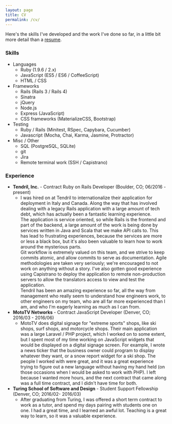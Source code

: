 ```yaml
---
layout: page
title: CV
permalink: /cv/
---
```

Here's the skills I've developed and the work I've done so far, in a little bit more detail than a [resume]({{site.url}}/assets/resume.pdf).

### Skills
* Languages
  * Ruby (1.9.6 / 2.x)
  * JavaScript (ES5 / ES6 / CoffeeScript)
  * HTML / CSS
* Frameworks
  * Rails (Rails 3 / Rails 4)
  * Sinatra
  * jQuery
  * Node.js
  * Express (JavaScript)
  * CSS frameworks (MaterializeCSS, Bootstrap)
* Testing
  * Ruby / Rails (Minitest, RSpec, Capybara, Cucumber)
  * Javascript (Mocha, Chai, Karma, Jasmine, Protractor)
* Misc / Other
  * SQL (PostgreSQL, SQLite)
  * git
  * Jira
  * Remote terminal work (SSH / Capistrano)

### Experience
* **Tendril, Inc.** - Contract Ruby on Rails Developer (Boulder, CO; 06/2016 - present)
  * I was hired on at Tendril to internationalize their application for deployment in Italy and Canada. Along the way that has involved dealing with a legacy Rails application with a large amount of tech debt, which has actually been a fantastic learning experience.  
  The application is service oriented, so while Rails is the frontend and part of the backend, a large amount of the work is being done by services written in Java and Scala that we make API calls to. This has lead to frustrating experiences, because the services are more or less a black box, but it's also been valuable to learn how to work around the mysterious parts.  
  Git workflow is extremely valued on this team, and we strive to keep commits atomic, and allow commits to serve as documentation. Agile methodologies are taken very seriously; we're encouraged to not work on anything without a story. I've also gotten good experience using Capistrano to deploy the application to remote non-production servers to allow the translators access to view and test the application.  
  Tendril has been an amazing experience so far, all the way from management who really seem to understand how engineers work, to other engineers on my team, who are all far more experienced than I am, and who I'm eagerly learning as much as I can from.
* **MotoTV Networks** - Contract JavaScript Developer (Denver, CO; 2016/03 - 2016/06)
  * MotoTV does digital signage for "extreme sports" shops, like ski shops, surf shops, and motorcycle shops. Their main application was a large Laravel / PHP project, which I worked on to some extent, but I spent most of my time working on JavaScript widgets that would be displayed on a digital signage screen. For example, I wrote a news ticker that the business owner could program to display whatever they want, or a snow report widget for a ski shop. The people I worked with were great, and it was a great experience trying to figure out a new language without having my hand held (on those occasions when I would be asked to work with PHP). I left because I wanted more hours, and the next contract that came along was a full time contract, and I didn't have time for both.
* **Turing School of Software and Design** - Student Support Fellowship (Denver, CO; 2016/02- 2016/03)
  * After graduating from Turing, I was offered a short term contract to work as a tutor, and spend my days pairing with students one on one. I had a great time, and I learned an awful lot. Teaching is a great way to learn, so it was a valuable experience.
